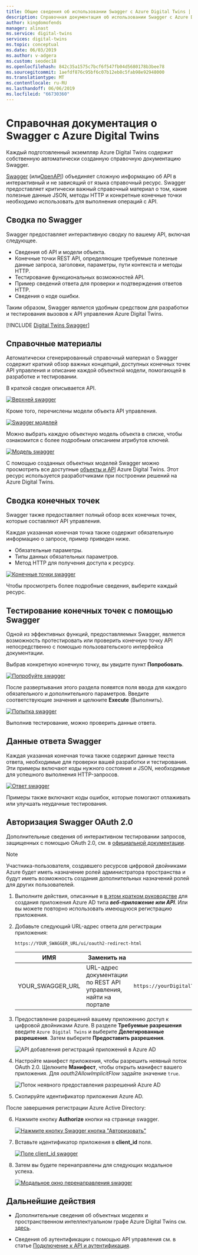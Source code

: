 ```yaml
---
title: Общие сведения об использовании Swagger с Azure Digital Twins | Документация Майкрософт
description: Справочная документация об использовании Swagger с Azure Digital Twins.
author: kingdomofends
manager: alinast
ms.service: digital-twins
services: digital-twins
ms.topic: conceptual
ms.date: 06/03/2019
ms.author: v-adgera
ms.custom: seodec18
ms.openlocfilehash: 842c35a1575c7bcf6f547fb04d5680178b3bee78
ms.sourcegitcommit: 1aefdf876c95bf6c07b12eb8c5fab98e92948000
ms.translationtype: MT
ms.contentlocale: ru-RU
ms.lasthandoff: 06/06/2019
ms.locfileid: "66730360"
---
```

# <a name="azure-digital-twins-swagger-reference-documentation"></a>Справочная документация о Swagger с Azure Digital Twins

Каждый подготовленный экземпляр Azure Digital Twins содержит собственную автоматически созданную справочную документацию Swagger.

[Swagger](https://swagger.io/) (или[OpenAPI](https://www.openapis.org/)) объединяет сложную информацию об API в интерактивный и не зависящий от языка справочный ресурс. Swagger предоставляет критически важный справочный материал о том, какие полезные данные JSON, методы HTTP и конкретные конечные точки необходимо использовать для выполнения операций с API.

## <a name="swagger-summary"></a>Сводка по Swagger

Swagger предоставляет интерактивную сводку по вашему API, включая следующее.

* Сведения об API и модели объекта.
* Конечные точки REST API, определяющие требуемые полезные данные запроса, заголовки, параметры, пути контекста и методы HTTP.
* Тестирование функциональных возможностей API.
* Пример сведений ответа для проверки и подтверждения ответов HTTP.
* Сведения о коде ошибки.

Таким образом, Swagger является удобным средством для разработки и тестирования вызовов к API управления Azure Digital Twins.

[!INCLUDE [Digital Twins Swagger](../../includes/digital-twins-swagger.md)]

## <a name="reference-material"></a>Справочные материалы

Автоматически сгенерированный справочный материал о Swagger содержит краткий обзор важных концепций, доступных конечных точек API управления и описание каждой объектной модели, помогающей в разработке и тестировании.

В краткой сводке описывается API.

[![Верхней swagger](media/how-to-use-swagger/swagger_management_top.PNG)](media/how-to-use-swagger/swagger_management_top.PNG#lightbox)

Кроме того, перечислены модели объекта API управления.

[![Swagger моделей](media/how-to-use-swagger/swagger_management_models.PNG)](media/how-to-use-swagger/swagger_management_models.PNG#lightbox)

Можно выбрать каждую объектную модель объекта в списке, чтобы ознакомится с более подробным описанием атрибутов ключей.

[![Модель swagger](media/how-to-use-swagger/swagger_management_model.PNG)](media/how-to-use-swagger/swagger_management_model.PNG#lightbox)

С помощью созданных объектных моделей Swagger можно просмотреть все доступные [объекты и API](./concepts-objectmodel-spatialgraph.md) Azure Digital Twins. Этот ресурс используется разработчиками при построении решений на Azure Digital Twins.

## <a name="endpoint-summary"></a>Сводка конечных точек

Swagger также предоставляет полный обзор всех конечных точек, которые составляют API управления.

Каждая указанная конечная точка также содержит обязательную информацию о запросе, пример приведен ниже.

* Обязательные параметры.
* Типы данных обязательных параметров.
* Метод HTTP для получения доступа к ресурсу.

[![Конечные точки swagger](media/how-to-use-swagger/swagger_management_endpoints.PNG)](media/how-to-use-swagger/swagger_management_endpoints.PNG#lightbox)

Чтобы просмотреть более подробные сведения, выберите каждый ресурс.

## <a name="use-swagger-to-test-endpoints"></a>Тестирование конечных точек с помощью Swagger

Одной из эффективных функций, предоставляемых Swagger, является возможность протестировать или проверить конечную точку API непосредственно с помощью пользовательского интерфейса документации.

Выбрав конкретную конечную точку, вы увидите пункт **Попробовать**.

[![Попробуйте swagger](media/how-to-use-swagger/swagger_management_try.PNG)](media/how-to-use-swagger/swagger_management_try.PNG#lightbox)

После развертывания этого раздела появятся поля ввода для каждого обязательного и дополнительного параметров. Введите соответствующие значения и щелкните **Execute** (Выполнить).

[![Попытка swagger](media/how-to-use-swagger/swagger_management_tried.PNG)](media/how-to-use-swagger/swagger_management_tried.PNG#lightbox)

Выполнив тестирование, можно проверить данные ответа.

## <a name="swagger-response-data"></a>Данные ответа Swagger

Каждая указанная конечная точка также содержит данные текста ответа, необходимые для проверки вашей разработки и тестирования. Эти примеры включают коды нужного состояния и JSON, необходимые для успешного выполнения HTTP-запросов.

[![Ответ swagger](media/how-to-use-swagger/swagger_management_response.PNG)](media/how-to-use-swagger/swagger_management_response.PNG#lightbox)

Примеры также включают коды ошибок, которые помогают отлаживать или улучшать неудачные тестирования.

## <a name="swagger-oauth-20-authorization"></a>Авторизация Swagger OAuth 2.0

Дополнительные сведения об интерактивном тестировании запросов, защищенных с помощью OAuth 2.0, см. в [официальной документации](https://swagger.io/docs/specification/authentication/oauth2/).

> [!NOTE]
> Участника-пользователя, создавшего ресурсов цифровой двойниками Azure будет иметь назначение ролей администратора пространства и будут иметь возможность создания дополнительных назначений ролей для других пользователей.

1. Выполните действия, описанные в [в этом кратком руководстве](https://docs.microsoft.com/azure/active-directory/develop/quickstart-v1-integrate-apps-with-azure-ad) для создания приложения Azure AD типа ***веб-приложение или API***. Или вы можете повторно использовать имеющуюся регистрацию приложения.

2. Добавьте следующий URL-адрес ответа для регистрации приложения:

    ```plaintext
    https://YOUR_SWAGGER_URL/ui/oauth2-redirect-html
    ```
    | ИМЯ  | Заменить на | Пример |
    |---------|---------|---------|
    | YOUR_SWAGGER_URL | URL-адрес документации по REST API управления, найти на портале  | `https://yourDigitalTwinsName.yourLocation.azuresmartspaces.net/management/swagger` |

3. Предоставление разрешений вашему приложению доступ к цифровой двойниками Azure. В разделе **Требуемые разрешения** введите `Azure Digital Twins` и выберите **Делегированные разрешения**. Затем выберите **Предоставить разрешения**.

    ![API добавления регистраций приложений в Azure AD](../../includes/media/digital-twins-permissions/aad-app-req-permissions.png)

4. Настройте манифест приложения, чтобы разрешить неявный поток OAuth 2.0. Щелкните **Манифест**, чтобы открыть манифест вашего приложения. Для *oauth2AllowImplicitFlow* задайте значение `true`.

    ![Поток неявного предоставления разрешений Azure AD](../../includes/media/digital-twins-permissions/aad-app-allow-implicit-flow.png)

5. Скопируйте идентификатор приложения Azure AD.

После завершения регистрации Azure Active Directory:

6. Нажмите кнопку **Authorize** кнопки на странице swagger.

    [![Нажмите кнопку Swagger кнопка "Авторизовать"](media/how-to-use-swagger/swagger-select-authorize-btn.png)](media/how-to-use-swagger/swagger-select-authorize-btn.png#lightbox)

7. Вставьте идентификатор приложения в **client_id** поля.

    [![Поле client_id swagger](media/how-to-use-swagger/swagger-auth-form.png)](media/how-to-use-swagger/swagger-auth-form.png#lightbox)

8. Затем вы будете перенаправлены для следующих модальное успеха.

    [![Модальное окно перенаправления swagger](media/how-to-use-swagger/swagger_auth_redirect.PNG)](media/how-to-use-swagger/swagger_auth_redirect.PNG#lightbox)

## <a name="next-steps"></a>Дальнейшие действия

- Дополнительные сведения об объектных моделях и пространственном интеллектуальном графе Azure Digital Twins см. [здесь](./concepts-objectmodel-spatialgraph.md).

- Сведения об аутентификации с помощью API управления см. в статье [Подключение к API и аутентификация](./security-authenticating-apis.md).